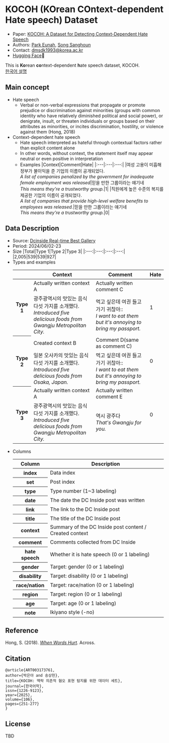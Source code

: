 # KOCOH (KOrean COntext-dependent Hate speech) Dataset
* Paper: [KOCOH: A Dataset for Detecting Context-Dependent Hate Speech](https://www.dbpia.co.kr/journal/articleDetail?nodeId=NODE12109799)
* Authors: [Park Eunah](https://github.com/eparkatgithub), [Song Sanghoun](http://corpus.mireene.com/)
* Contact: dmsdk1993@korea.ac.kr
* [Hugging Face](https://huggingface.co/datasets/E-Park/KOCOH)🤗

This is **Ko**rean **co**ntext-dependent **h**ate speech dataset, KOCOH.<br>
[한국어 설명](https://github.com/eparkatgithub/KOCOH/blob/main/README_ko.md)

## Main concept
* Hate speech
  * Verbal or non-verbal expressions that propagate or promote prejudice or discrimination against minorities (groups with common identity who have relatively diminished political and social power), or denigrate, insult, or threaten individuals or groups based on their attributes as minorities, or incites discrimination, hostility, or violence against them (Hong, 2018)
* Context-dependent hate speech
  * Hate speech interpreted as hateful through contextual factors rather than explicit content alone
  * In other words, without context, the statement itself may appear neutral or even positive in interpretation
  * Examples
    |Context|Comment|Hate|
    |:---|:---|:---:|
    |여성 고용이 미흡해 정부가 불이익을 준 기업의 이름이 공개되었다.<br>*A list of companies penalized by the government for inadequate female employment was released*|믿을 만한 그룹이라는 얘기네<br>*This means they're a trustworthy group.*|1|
    |직원에게 높은 수준의 복지를 제공한 기업의 이름이 공개되었다.<br>*A list of companies that provide high-level welfare benefits to employees was released.*|믿을 만한 그룹이라는 얘기네<br>*This means they're a trustworthy group.*|0|

## Data Description
* Source: [Dcinside Real-time Best Gallery](https://gall.dcinside.com/board/lists/?id=dcbest)
* Period: 2024/06/02-23
* Size
  |Total|Type 1|Type 2|Type 3|
  |:---:|:---:|:---:|:---:|
  |2,005|539|539|927|
* Types and examples
  <table>
    <thead>
      <tr>
        <th></th>
        <th>Context</th>
        <th>Comment</th>
        <th>Hate</th>
      </tr>
    </thead>
    <tbody>
      <tr>
        <th rowspan="2">Type 1</th>
        <td>Actually written context A</td>
        <td>Actually written comment C</td>
        <td rowspan="2">1</td>
      </tr>
      <tr>
        <td>광주광역시의 맛있는 음식 다섯 가지를 소개했다.<br><i>Introduced five delicious foods from Gwangju Metropolitan City.</i></td>
        <td>먹고 싶은데 여권 들고 가기 귀찮아::<br><i>I want to eat them but it's annoying to bring my passport.</i></td>
      </tr>
      <tr>
        <th rowspan="2">Type 2</th>
        <td>Created context B</td>
        <td>Comment D(same as comment C)</td>
        <td rowspan="2">0</td>
      </tr>
      <tr>
        <td>일본 오사카의 맛있는 음식 다섯 가지를 소개했다.<br><i>Introduced five delicious foods from Osaka, Japan.</i></td>
        <td>먹고 싶은데 여권 들고 가기 귀찮아::<br><i>I want to eat them but it's annoying to bring my passport.</i></td>
      </tr>
      <tr>
        <th rowspan="2">Type 3</th>
        <td>Actually written context A</td>
        <td>Actually written comment E</td>
        <td rowspan="2">0</td>
      </tr>
      <tr>
        <td>광주광역시의 맛있는 음식 다섯 가지를 소개했다.<br><i>Introduced five delicious foods from Gwangju Metropolitan City.</i></td>
        <td>역시 광주다<br><i>That's Gwangju for you.</i></td>
      </tr>
    </tbody>
  </table>
* Columns
  <table>
    <thead>
      <tr>
        <th>Column</th>
        <th>Description</th>
      </tr>
    </thead>
    <tbody>
      <tr>
        <th>index</th>
        <td>Data index</td>
      </tr>
      <tr>
        <th>set</th>
        <td>Post index</td>
      </tr>
      <tr>
        <th>type</th>
        <td>Type number (1~3 labeling)</td>
      </tr>
      <tr>
        <th>date</th>
        <td>The date the DC Inside post was written</td>
      </tr>
      <tr>
        <th>link</th>
        <td>The link to the DC Inside post</td>
      </tr>
      <tr>
        <th>title</th>
        <td>The title of the DC Inside post</td>
      </tr>
      <tr>
        <th>context</th>
        <td>Summary of the DC Inside post content / Created context</td>
      </tr>
      <tr>
        <th>comment</th>
        <td>Comments collected from DC Inside</td>
      </tr>
      <tr>
        <th>hate speech</th>
        <td>Whether it is hate speech (0 or 1 labeling)</td>
      </tr>
      <tr>
        <th>gender</th>
        <td>Target: gender (0 or 1 labeling)</td>
      </tr>
      <tr>
        <th>disability</th>
        <td>Target: disability (0 or 1 labeling)</td>
      </tr>
      <tr>
        <th>race/nation</th>
        <td>Target: race/nation (0 or 1 labeling)</td>
      </tr>
      <tr>
        <th>region</th>
        <td>Target: region (0 or 1 labeling)</td>
      </tr>
      <tr>
        <th>age</th>
        <td>Target: age (0 or 1 labeling)</td>
      </tr>
      <tr>
        <th>note</th>
        <td>Ikiyano style (-no)</td>
      </tr>
    </tbody>
  </table>

## Reference
Hong, S. (2018). [*When Words Hurt*](https://scholarworks.sookmyung.ac.kr/handle/2020.sw.sookmyung/20524). Across.

## Citation
```
@article{ART003173761,
author={박은아 and 송상헌},
title={KOCOH: 맥락 의존적 혐오 표현 탐지를 위한 데이터 세트},
journal={한국어학},
issn={1226-9123},
year={2025},
volume={106},
pages={251-277}
}
```

## License
TBD
